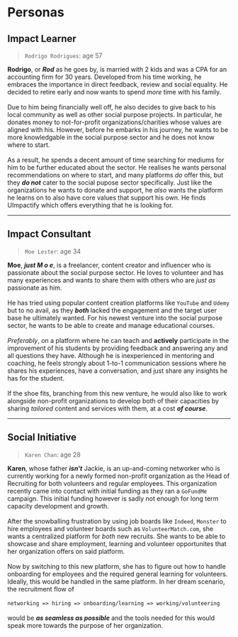 # Personas

## Impact Learner
> `Rodrigo Rodrigues`: age 57

**Rodrigo**, or **_Rod_** as he goes by, is married with 2 kids and was a CPA for an accounting firm for 30 years. Developed from his time working, he embraces the importance in direct feedback, review and social equality. He decided to retire early and now wants to spend *more* time with his family. <br>  
Due to him being financially well off, he also decides to give back to his local community as well as other social purpose projects. In particular, he donates money to not-for-profit organizations/charities whose values are aligned with his. However, before he embarks in his journey, he wants to be more knowledgable in the social purpose sector and he does not know where to start. <br>  
As a result, he spends a decent amount of time searching for mediums for him to be further educated about the sector. He realises he wants personal recommendations on where to start, and many platforms *do* offer this, but they **_do not_** cater to the social pupose sector specifically. Just like the organizations he wants to donate and support, he *also* wants the platform he learns on to also have core values that support his own. He finds UImpactify which offers everything that he is looking for. 

---

## Impact Consultant
> `Moe Lester`: age 34

**Moe**, **_just M o e_**, is a freelancer, content creator and influencer who is passionate about the social purpose sector. He loves to volunteer and has many experiences and wants to share them with others who are *just as* passionate as him. <br>   
He has tried using popular content creation platforms like `YouTube` and `Udemy` but to no avail, as they **_both_** lacked the engagement and the target user base he ultimately wanted. For his newest venture into the social purpose sector, he wants to be able to create and manage educational courses. <br>  
*Preferably*, on a platform where he can teach and **actively** participate in the improvement of his students by providing feedback and answering any and all questions they have. Although he is inexperienced in mentoring and coaching, he feels strongly about 1-to-1 communication sessions where he shares his experiences, have a conversation, and just share any insights he has for the student. <br>  
If the shoe fits, branching from this new venture, he would also like to work alongside non-profit organizations to develop both of their capacities by sharing *tailored* content and services with them, at a cost **_of course_**.

---

## Social Initiative
> `Karen Chan`: age 28

**Karen**, whose father **_isn't_** Jackie, is an up-and-coming networker who is currently working for a newly formed non-profit organization as the Head of Recruiting for both volunteers and regular employees. This organization recently came into contact with initial funding as they ran a `GoFundMe` campaign. This initial funding however is sadly not enough for long term capacity development and growth. <br>   
After the snowballing frustration by using job boards like `Indeed`, `Monster` to hire employees and volunteer boards such as `VolunteerMatch.com`, she wants a centralized platform for *both* new recruits. She wants to be able to showcase and share employment, learning and volunteer opportunites that her organization offers on said platform. <br>  
Now by switching to this new platform, she has to figure out how to handle onboarding for employees and the required general learning for volunteers. Ideally, this would be handled in the same platform. In her dream scenario, the recruitment flow of  <br>  
  `networking => hiring => onboarding/learning => working/volunteering` <br>  
 would be **_as seamless as possible_** and the tools needed for this would speak more towards the purpose of her organization.

